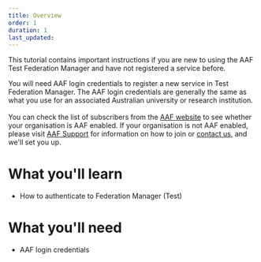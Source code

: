 ```yaml
---
title: Overview
order: 1
duration: 1
last_updated:
---
```


This tutorial contains important instructions if you are new to using the AAF Test Federation Manager and have not registered a service before.

You will need AAF login credentials to register a new service in Test Federation Manager.
The AAF login credentials are generally the same as what you use for an associated Australian university or research institution. <br><br>
You can check the list of subscribers from the [AAF website](https://aaf.edu.au/subscribers/) to see whether your organisation is AAF enabled.
If your organisation is not AAF enabled, please visit [AAF Support](https://support.aaf.edu.au/support/solutions/articles/19000036105-how-to-join-the-australian-access-federation) for information on how to join or [contact us](mailto:support@aaf.edu.au), and we'll set you up.

# What you'll learn

- How to authenticate to Federation Manager (Test)

# What you'll need

- AAF login credentials
